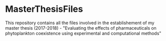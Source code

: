 # MasterThesisFiles
This repository contains all the files involved in the establishement of my master thesis (2017-2018) - "Evaluating the effects of pharmaceuticals on phytoplankton coexistence using experimental and computational methods"
